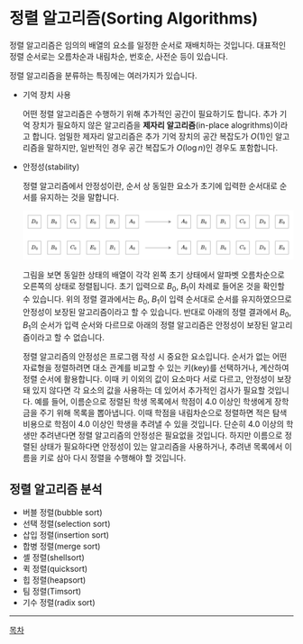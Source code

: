 # 정렬 알고리즘(Sorting Algorithms)

정렬 알고리즘은 임의의 배열의 요소를 일정한 순서로 재배치하는 것입니다. 대표적인 정렬 순서로는 오름차순과 내림차순, 번호순, 사전순 등이 있습니다.

정렬 알고리즘을 분류하는 특징에는 여러가지가 있습니다. 

- 기억 장치 사용

    어떤 정렬 알고리즘은 수행하기 위해 추가적인 공간이 필요하기도 합니다. 추가 기억 장치가 필요하지 않은 알고리즘을 **제자리 알고리즘**(in-place alogrithms)이라고 합니다. 엄밀한 제자리 알고리즘은 추가 기억 장치의 공간 복잡도가 $O(1)$인 알고리즘을 말하지만, 일반적인 경우 공간 복잡도가 $O(\log n)$인 경우도 포함합니다.

- 안정성(stability)

    정렬 알고리즘에서 안정성이란, 순서 상 동일한 요소가 초기에 입력한 순서대로 순서를 유지하는 것을 말합니다. 

    ![정렬 안정성](../media//sorting-stability.png)

    그림을 보면 동일한 상태의 배열이 각각 왼쪽 초기 상태에서 알파벳 오름차순으로 오른쪽의 상태로 정렬됩니다. 초기 입력으로 $B_0$, $B_1$이 차례로 들어온 것을 확인할 수 있습니다. 위의 정렬 결과에서는 $B_0$, $B_1$이 입력 순서대로 순서를 유지하였으므로 안정성이 보장된 알고리즘이라고 할 수 있습니다. 반대로 아래의 정렬 결과에서 $B_0$, $B_1$의 순서가 입력 순서와 다르므로 아래의 정렬 알고리즘은 안정성이 보장된 알고리즘이라고 할 수 없습니다.

    정렬 알고리즘의 안정성은 프로그램 작성 시 중요한 요소입니다. 순서가 없는 어떤 자료형을 정렬하려면 대소 관계를 비교할 수 있는 키(key)를 선택하거나, 계산하여 정렬 순서에 활용합니다. 이때 키 이외의 값이 요소마다 서로 다르고, 안정성이 보장돼 있지 않다면 각 요소의 값을 사용하는 데 있어서 추가적인 검사가 필요할 것입니다. 예를 들어, 이름순으로 정렬된 학생 목록에서 학점이 4.0 이상인 학생에게 장학금을 주기 위해 목록을 뽑아냅니다. 이때 학점을 내림차순으로 정렬하면 적은 탐색 비용으로 학점이 4.0 이상인 학생을 추려낼 수 있을 것입니다. 단순히 4.0 이상의 학생만 추려낸다면 정렬 알고리즘의 안정성은 필요없을 것입니다. 하지만 이름으로 정렬된 상태가 필요하다면 안정성이 있는 알고리즘을 사용하거나, 추려낸 목록에서 이름을 키로 삼아 다시 정렬을 수행해야 할 것입니다.

## 정렬 알고리즘 분석

- 버블 정렬(bubble sort)
- 선택 정렬(selection sort)
- 삽입 정렬(insertion sort)
- 합병 정렬(merge sort)
- 셸 정렬(shellsort)
- 퀵 정렬(quicksort)
- 힙 정렬(heapsort)
- 팀 정렬(Timsort)
- 기수 정렬(radix sort)

----

[목차](../readme.md)
